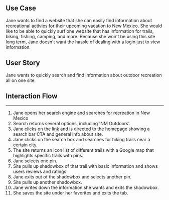## Use Case
Jane wants to find a website that she can easily find information about recreational activies for their upcoming vacation to New Mexico. She would like to be able to quickly surf one website that has information for trails, biking, fishing, camping, and more. Because she won't be using this site long term, Jane doesn't want the hassle of dealing with a login just to view information.

## User Story
Jane wants to quickly search and find information about outdoor recreation all on one site.

## Interaction Flow
***
1. Jane opens her search engine and searches for recreation in New Mexico
2. Search returns several options, including 'NM Outdoors'.
3. Jane clicks on the link and is directed to the homepage showing a search bar CTA and general info about site.
4. Jane clicks on the search box and searches for hiking trails near a certain city.
5. The site returns an icon list of different trails with a Google map that highlights specific trails with pins.
6. Jane selects one pin.
7. Site pulls up shadowbox of that trail with basic information and shows users reviews and ratings.
8. Jane exits out of the shadowbox and selects another pin.
9. Site pulls up another shadowbox.
10. Jane writes down the information she wants and exits the shadowbox.
11. She saves the site under her favorites and exits the tab.

